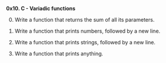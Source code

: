 **0x10. C - Variadic functions**

0. Write a function that returns the sum of all its parameters.

1. Write a function that prints numbers, followed by a new line.

2. Write a function that prints strings, followed by a new line.

3. Write a function that prints anything.
